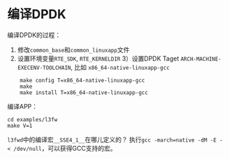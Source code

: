 # 编译DPDK

编译DPDK的过程：

1) 修改`common_base`和`common_linuxapp`文件
2) 设置环境变量`RTE_SDK`, `RTE_KERNELDIR`
3）设置DPDK Taget `ARCH-MACHINE-EXECENV-TOOLCHAIN`, 比如 `x86_64-native-linuxapp-gcc`
```
	make config T=x86_64-native-linuxapp-gcc
	make 
	make install T=x86_64-native-linuxapp-gcc
```


编译APP：
```
cd examples/l3fw
make V=1
```

`l3fwd`中的编译宏`__SSE4_1__`在哪儿定义的？
执行`gcc -march=native -dM -E - < /dev/null`，可以获得GCC支持的宏。
